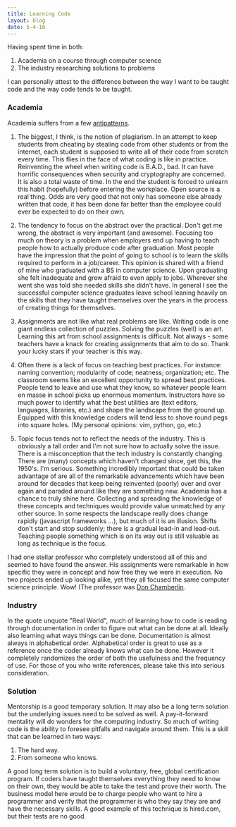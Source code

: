 ```yaml
---
title: Learning Code
layout: blog
date: 5-4-16
---
```

Having spent time in both:

1. Academia on a course through computer science
2. The industry researching solutions to problems

I can personally attest to the difference between the way I want to be taught code and the way code tends to be taught.

### Academia

Academia suffers from a few [antipatterns](https://en.wikipedia.org/wiki/Anti-pattern).

1. The biggest, I think, is the notion of plagiarism. In an attempt to keep students from cheating by stealing code from other students or from the internet, each student is supposed to write all of their code from scratch every time. This flies in the face of what coding is like in practice. Reinventing the wheel when writing code is B.A.D., bad. It can have horrific consequences when security and cryptography are concerned. It is also a total waste of time. In the end the student is forced to unlearn this habit (hopefully) before entering the workplace. Open source is a real thing. Odds are very good that not only has someone else already written that code, it has been done far better than the employee could ever be expected to do on their own.

2. The tendency to focus on the abstract over the practical. Don't get me wrong, the abstract is very important (and awesome). Focusing too much on theory is a problem when employers end up having to teach people how to actually produce code after graduation. Most people have the impression that the point of going to school is to learn the skills required to perform in a job/career. This opinion is shared with a friend of mine who graduated with a BS in computer science. Upon graduating she felt inadequate and grew afraid to even apply to jobs. Wherever she went she was told she needed skills she didn't have. In general I see the successful computer science graduates leave school leaning heavily on the skills that they have taught themselves over the years in the process of creating things for themselves.

3. Assignments are not like what real problems are like. Writing code is one giant endless collection of puzzles. Solving the puzzles (well) is an art. Learning this art from school assignments is difficult. Not always - some teachers have a knack for creating assignments that aim to do so. Thank your lucky stars if your teacher is this way.

4. Often there is a lack of focus on teaching best practices. For instance: naming convention; modularity of code; neatness; organization; etc. The classroom seems like an excellent opportunity to spread best practices. People tend to leave and use what they know, so whatever people learn en masse in school picks up enormous momentum. Instructors have so much power to identify what the best utilities are (text editors, languages, libraries, etc.) and shape the landscape from the ground up. Equipped with this knowledge coders will tend less to shove round pegs into square holes. (My personal opinions: vim, python, go, etc.)

5. Topic focus tends not to reflect the needs of the industry. This is obviously a tall order and I'm not sure how to actually solve the issue. There is a misconception that the tech industry is constantly changing. There are (many) concepts which haven't changed since, get this, the 1950's. I'm serious. Something incredibly important that could be taken advantage of are all of the remarkable advancements which have been around for decades that keep being reinvented (poorly) over and over again and paraded around like they are something new. Academia has a chance to truly shine here. Collecting and spreading the knowledge of these concepts and techniques would provide value unmatched by any other source. In some respects the landscape really does change rapidly (javascript frameworks ...), but much of it is an illusion. Shifts don't start and stop suddenly; there is a gradual lead-in and lead-out. Teaching people something which is on its way out is still valuable as long as technique is the focus.

I had one stellar professor who completely understood all of this and seemed to have found the answer. His assignments were remarkable in how specific they were in concept and how free they we were in execution. No two projects ended up looking alike, yet they all focused the same computer science principle. Wow! (The professor was [Don Chamberlin](https://en.wikipedia.org/wiki/Donald_D._Chamberlin).

### Industry

In the quote unquote "Real World", much of learning how to code is reading through documentation in order to figure out what can be done at all. Ideally also learning what ways things can be done. Documentation is almost always in alphabetical order. Alphabetical order is great to use as a reference once the coder already knows what can be done. However it completely randomizes the order of both the usefulness and the frequency of use. For those of you who write references, please take this into serious consideration.

### Solution

Mentorship is a good temporary solution. It may also be a long term solution but the underlying issues need to be solved as well. A pay-it-forward mentality will do wonders for the computing industry. So much of writing code is the ability to foresee pitfalls and navigate around them. This is a skill that can be learned in two ways:

1. The hard way.
2. From someone who knows.

A good long term solution is to build a voluntary, free, global certification program. If coders have taught themselves everything they need to know on their own, they would be able to take the test and prove their worth. The business model here would be to charge people who want to hire a programmer and verify that the programmer is who they say they are and have the necessary skills. A good example of this technique is hired.com, but their tests are no good.
